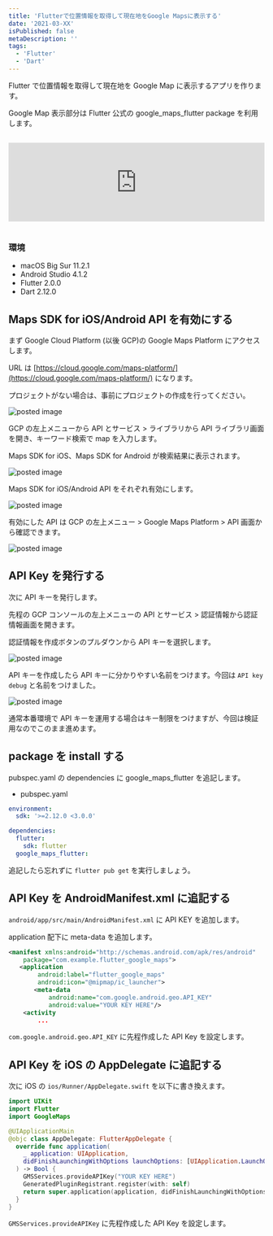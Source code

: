 ```yaml
---
title: 'Flutterで位置情報を取得して現在地をGoogle Mapsに表示する'
date: '2021-03-XX'
isPublished: false
metaDescription: ''
tags:
  - 'Flutter'
  - 'Dart'
---
```


Flutter で位置情報を取得して現在地を Google Map に表示するアプリを作ります。

Google Map 表示部分は Flutter 公式の google_maps_flutter package を利用します。

<iframe class="hatenablogcard" style="width:100%;height:155px;margin:15px 0;max-width:680px;" title="google_maps_flutter | Flutter Package" src="https://hatenablog-parts.com/embed?url=https://pub.dev/packages/google_maps_flutter" frameborder="0" scrolling="no"></iframe>

### 環境

- macOS Big Sur 11.2.1
- Android Studio 4.1.2
- Flutter 2.0.0
- Dart 2.12.0

## Maps SDK for iOS/Android API を有効にする

まず Google Cloud Platform (以後 GCP)の Google Maps Platform にアクセスします。

URL は [https://cloud.google.com/maps-platform/](https://cloud.google.com/maps-platform/) になります。

プロジェクトがない場合は、事前にプロジェクトの作成を行ってください。

<img src='/images/posts/2021-03-18-1.png' class='img' alt='posted image'/>

GCP の左上メニューから API とサービス > ライブラリから API ライブラリ画面を開き、キーワード検索で map を入力します。

Maps SDK for iOS、Maps SDK for Android が検索結果に表示されます。

<img src='/images/posts/2021-03-18-2.png' class='img' alt='posted image'/>

Maps SDK for iOS/Android API をそれぞれ有効にします。

<img src='/images/posts/2021-03-18-3.png' class='img' alt='posted image'/>

有効にした API は GCP の左上メニュー > Google Maps Platform > API 画面から確認できます。

<img src='/images/posts/2021-03-18-4.png' class='img' alt='posted image'/>

## API Key を発行する

次に API キーを発行します。

先程の GCP コンソールの左上メニューの API とサービス > 認証情報から認証情報画面を開きます。

認証情報を作成ボタンのプルダウンから API キーを選択します。

<img src='/images/posts/2021-03-18-5.png' class='img' alt='posted image'/>

API キーを作成したら API キーに分かりやすい名前をつけます。今回は `API key debug` と名前をつけました。

<img src='/images/posts/2021-03-18-6.png' class='img' alt='posted image'/>

通常本番環境で API キーを運用する場合はキー制限をつけますが、今回は検証用なのでこのまま進めます。

## package を install する

pubspec.yaml の dependencies に google_maps_flutter を追記します。

- pubspec.yaml

```yaml
environment:
  sdk: '>=2.12.0 <3.0.0'

dependencies:
  flutter:
    sdk: flutter
  google_maps_flutter:
```

追記したら忘れずに `flutter pub get` を実行しましょう。

## API Key を AndroidManifest.xml に追記する

`android/app/src/main/AndroidManifest.xml` に API KEY を追加します。

application 配下に meta-data を追加します。

```xml
<manifest xmlns:android="http://schemas.android.com/apk/res/android"
    package="com.example.flutter_google_maps">
   <application
        android:label="flutter_google_maps"
        android:icon="@mipmap/ic_launcher">
       <meta-data
           android:name="com.google.android.geo.API_KEY"
           android:value="YOUR KEY HERE"/>
    <activity
        ...
```

`com.google.android.geo.API_KEY` に先程作成した API Key を設定します。

## API Key を iOS の AppDelegate に追記する

次に iOS の `ios/Runner/AppDelegate.swift` を以下に書き換えます。

```swift
import UIKit
import Flutter
import GoogleMaps

@UIApplicationMain
@objc class AppDelegate: FlutterAppDelegate {
  override func application(
    _ application: UIApplication,
    didFinishLaunchingWithOptions launchOptions: [UIApplication.LaunchOptionsKey: Any]?
  ) -> Bool {
    GMSServices.provideAPIKey("YOUR KEY HERE")
    GeneratedPluginRegistrant.register(with: self)
    return super.application(application, didFinishLaunchingWithOptions: launchOptions)
  }
}
```

`GMSServices.provideAPIKey` に先程作成した API Key を設定します。
